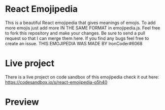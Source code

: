# React Emojipedia 

This is a beautiful React emojipedia that gives meanings of emojis. To add more emojis just add more IN THE SAME FORMAT in emojipedia.js. Feel free to fork this repository and make your changes. Be sure to send a pull request so that I can merge them here. If you find any bugs feel free to create an issue. THIS EMOJIPEDIA WAS MADE BY  IronCoder#6068

# Live project

There is a live project on code sandbox of this emojipedia check it out here: https://codesandbox.io/s/react-emojipedia-o5h40

# Preview



































